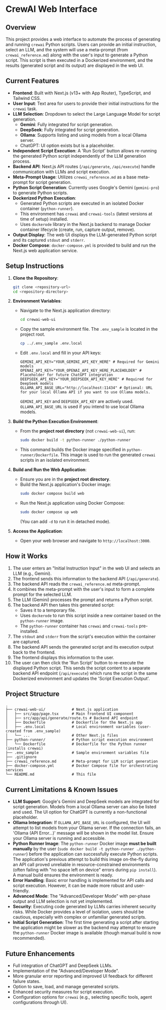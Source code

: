 # CrewAI Web Interface

## Overview

This project provides a web interface to automate the process of generating and running `crewai` Python scripts. Users can provide an initial instruction, select an LLM, and the system will use a meta-prompt (from `crewai_reference.md`) along with the user's input to generate a Python script. This script is then executed in a Dockerized environment, and the results (generated script and its output) are displayed in the web UI.

## Current Features

*   **Frontend**: Built with Next.js (v13+ with App Router), TypeScript, and Tailwind CSS.
*   **User Input**: Text area for users to provide their initial instructions for the `crewai` task.
*   **LLM Selection**: Dropdown to select the Large Language Model for script generation.
    *   **Gemini**: Fully integrated for script generation.
    *   **DeepSeek**: Fully integrated for script generation.
    *   **Ollama**: Supports listing and using models from a local Ollama server.
    *   ChatGPT: UI option exists but is a placeholder.
*   **Independent Script Execution**: A 'Run Script' button allows re-running the generated Python script independently of the LLM generation process.
*   **Backend API**: Next.js API routes (`/api/generate`, `/api/execute`) handle communication with LLMs and script execution.
*   **Meta-Prompt Usage**: Utilizes `crewai_reference.md` as a base meta-prompt for script generation.
*   **Python Script Generation**: Currently uses Google's Gemini (`gemini-pro`) to generate Python scripts.
*   **Dockerized Python Execution**:
    *   Generated Python scripts are executed in an isolated Docker container (`python-runner`).
    *   This environment has `crewai` and `crewai-tools` (latest versions at time of setup) installed.
    *   Uses `dockerode` library in the Next.js backend to manage Docker container lifecycle (create, run, capture output, remove).
*   **Output Display**: The web UI displays the LLM-generated Python script and its captured `stdout` and `stderr`.
*   **Docker Compose**: `docker-compose.yml` is provided to build and run the Next.js web application service.

## Setup Instructions

1.  **Clone the Repository**:
    ```bash
    git clone <repository-url>
    cd <repository-directory>
    ```

2.  **Environment Variables**:
    *   Navigate to the Next.js application directory:
        ```bash
        cd crewai-web-ui
        ```
    *   Copy the sample environment file. The `.env_sample` is located in the project root.
        ```bash
        cp ../.env_sample .env.local
        ```
    *   Edit `.env.local` and fill in your API keys:
        ```env
        GEMINI_API_KEY="YOUR_GEMINI_API_KEY_HERE" # Required for Gemini models
        OPENAI_API_KEY="YOUR_OPENAI_API_KEY_HERE_PLACEHOLDER" # Placeholder for future ChatGPT integration
        DEEPSEEK_API_KEY="YOUR_DEEPSEEK_API_KEY_HERE" # Required for DeepSeek models
        OLLAMA_API_BASE_URL="http://localhost:11434" # Optional: URL for your local Ollama API if you want to use Ollama models.
        ```
        `GEMINI_API_KEY` and `DEEPSEEK_API_KEY` are actively used. `OLLAMA_API_BASE_URL` is used if you intend to use local Ollama models.

3.  **Build the Python Execution Environment**:
    *   From the **project root directory** (not `crewai-web-ui`), run:
        ```bash
        sudo docker build -t python-runner ./python-runner
        ```
    *   This command builds the Docker image specified in `python-runner/Dockerfile`. This image is used to run the generated `crewai` scripts in an isolated environment.

4.  **Build and Run the Web Application**:
    *   Ensure you are in the **project root directory**.
    *   Build the Next.js application's Docker image:
        ```bash
        sudo docker compose build web
        ```
    *   Run the Next.js application using Docker Compose:
        ```bash
        sudo docker compose up web
        ```
        (You can add `-d` to run it in detached mode).

5.  **Access the Application**:
    *   Open your web browser and navigate to `http://localhost:3000`.

## How it Works

1.  The user enters an "Initial Instruction Input" in the web UI and selects an LLM (e.g., Gemini).
2.  The frontend sends this information to the backend API (`/api/generate`).
3.  The backend API reads the `crewai_reference.md` meta-prompt.
4.  It combines the meta-prompt with the user's input to form a complete prompt for the selected LLM.
5.  The LLM (Gemini) processes the prompt and returns a Python script.
6.  The backend API then takes this generated script:
    *   Saves it to a temporary file.
    *   Uses `dockerode` to run this script inside a new container based on the `python-runner` image.
    *   The `python-runner` container has `crewai` and `crewai-tools` pre-installed.
7.  The `stdout` and `stderr` from the script's execution within the container are captured.
8.  The backend API sends the generated script and its execution output back to the frontend.
9.  The frontend displays this information to the user.
10. The user can then click the 'Run Script' button to re-execute the displayed Python script. This sends the script content to a separate backend API endpoint (`/api/execute`) which runs the script in the same Dockerized environment and updates the 'Script Execution Output'.

## Project Structure

```
.
├── crewai-web-ui/            # Next.js application
│   ├── src/app/page.tsx      # Main frontend UI component
│   ├── src/app/api/generate/route.ts # Backend API endpoint
│   ├── Dockerfile            # Dockerfile for the Next.js app
│   ├── .env.local            # Local environment variables (user-created from .env_sample)
│   └── ...                   # Other Next.js files
├── python-runner/            # Python script execution environment
│   └── Dockerfile            # Dockerfile for the Python runner (installs crewai)
├── .env_sample               # Sample environment variables file
├── .gitignore
├── crewai_reference.md       # Meta-prompt for LLM script generation
├── docker-compose.yml        # Docker Compose file for orchestrating services
└── README.md                 # This file
```

## Current Limitations & Known Issues

*   **LLM Support**: Google's Gemini and DeepSeek models are integrated for script generation. Models from a local Ollama server can also be listed and used. The UI option for ChatGPT is currently a non-functional placeholder.
*   **Ollama Integration**: If `OLLAMA_API_BASE_URL` is configured, the UI will attempt to list models from your Ollama server. If the connection fails, an 'Ollama (API Error...)' message will be shown in the model list. Ensure your Ollama server is running and accessible.
*   **Python Runner Image**: The `python-runner` Docker image **must be built manually** by the user (`sudo docker build -t python-runner ./python-runner`) before the application can successfully execute Python scripts. The application's previous attempt to build this image on-the-fly during an API call proved unreliable in resource-constrained environments (often failing with "no space left on device" errors during `pip install`). A manual build ensures the environment is ready.
*   **Error Handling**: Basic error handling is implemented for API calls and script execution. However, it can be made more robust and user-friendly.
*   **Advanced Mode**: The "Advanced/Developer Mode" with per-phase output and LLM selection is not yet implemented.
*   **Security**: Executing code generated by LLMs carries inherent security risks. While Docker provides a level of isolation, users should be cautious, especially with complex or unfamiliar generated scripts.
*   **Initial Script Generation**: The first time generating a script after starting the application might be slower as the backend may attempt to ensure the `python-runner` Docker image is available (though manual build is now recommended).

## Future Enhancements

*   Full integration of ChatGPT and DeepSeek LLMs.
*   Implementation of the "Advanced/Developer Mode".
*   More granular error reporting and improved UI feedback for different failure states.
*   Option to save, load, and manage generated scripts.
*   Enhanced security measures for script execution.
*   Configuration options for `crewai` (e.g., selecting specific tools, agent configurations through UI).
